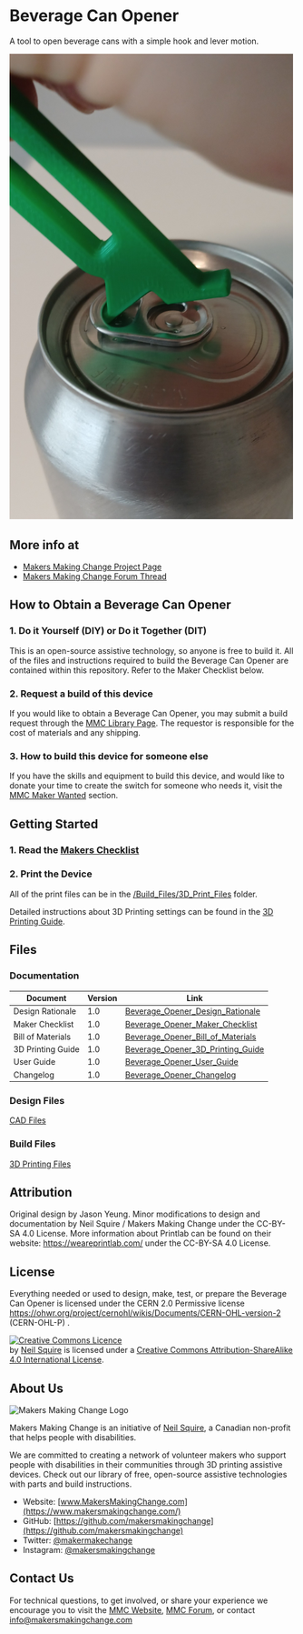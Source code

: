 # Beverage Can Opener
A tool to open beverage cans with a simple hook and lever motion.

<img src="Photos/Beverage_Can_Opener_Close-up.jpg" width="500" alt="Picture of Printlab Can Opener.">

## More info at
- [Makers Making Change Project Page](https://makersmakingchange.com/project/beverage-can-opener-from-printlab/)
- [Makers Making Change Forum Thread](https://makersmakingchange.com/forum/topic/printlab-beverage-can-opener/)


## How to Obtain a Beverage Can Opener
### 1. Do it Yourself (DIY) or Do it Together (DIT)

This is an open-source assistive technology, so anyone is free to build it. All of the files and instructions required to build the Beverage Can Opener are contained within this repository. Refer to the Maker Checklist below.

### 2. Request a build of this device

If you would like to obtain a Beverage Can Opener, you may submit a build request through the [MMC Library Page](https://makersmakingchange.com/project/beverage-can-opener/). The requestor is responsible for the cost of materials and any shipping.

### 3. How to build this device for someone else

If you have the skills and equipment to build this device, and would like to donate your time to create the switch for someone who needs it, visit the [MMC Maker Wanted](https://makersmakingchange.com/maker-wanted/) section.


## Getting Started

### 1. Read the [Makers Checklist](/Documentation/Beverage_Can_Opener_Maker_Checklist_V1.0.pdf)

### 2. Print the Device

All of the print files can be in the [/Build_Files/3D_Print_Files](/Build_Files/3D_Print_Files/) folder.

Detailed instructions about 3D Printing settings can be found in the [3D Printing Guide](/Documentation/Beverage_Can_Opener_3D_Printing_Guide_V1.0.pdf).

## Files
### Documentation
| Document             | Version | Link |
|----------------------|---------|------|
| Design Rationale     | 1.0     | [Beverage_Opener_Design_Rationale](/Documentation/Beverage_Can_Opener_Design_Rationale_V1.0.pdf)     |
| Maker Checklist      | 1.0     | [Beverage_Opener_Maker_Checklist](/Documentation/Beverage_Can_Opener_Maker_Checklist_V1.0.pdf)     |
| Bill of Materials    | 1.0     | [Beverage_Opener_Bill_of_Materials](/Documentation/Beverage_Can_Opener_BOM_V1.0.csv)     |
| 3D Printing Guide    | 1.0     | [Beverage_Opener_3D_Printing_Guide](/Documentation/Beverage_Can_Opener_3D_Printing_Guide_V1.0.pdf)     |
| User Guide           | 1.0     | [Beverage_Opener_User_Guide](/Documentation/Beverage_Can_Opener_User_Guide_V1.0.pdf)    |
| Changelog            | 1.0     | [Beverage_Opener_Changelog](/Documentation/Beverage_Can_Opener_Changelog_V1.0.pdf)     |

### Design Files
[CAD Files](/Design_Files)

### Build Files
[3D Printing Files](/Build_Files/3D_Print_Files)

## Attribution
Original design by Jason Yeung.
Minor modifications to design and documentation by Neil Squire / Makers Making Change under the CC-BY-SA 4.0 License.
More information about Printlab can be found on their website: https://weareprintlab.com/  under the CC-BY-SA 4.0 License.


## License
Everything needed or used to design, make, test, or prepare the Beverage Can Opener is licensed under the CERN 2.0 Permissive license <https://ohwr.org/project/cernohl/wikis/Documents/CERN-OHL-version-2> (CERN-OHL-P) . 


<a rel="license" href="http://creativecommons.org/licenses/by-sa/4.0/"><img alt="Creative Commons Licence" style="border-width:0" src="https://i.creativecommons.org/l/by-sa/4.0/88x31.png" /></a><br /><span xmlns:dct="http://purl.org/dc/terms/" property="dct:title"><Device-Name></span> by <a xmlns:cc="http://creativecommons.org/ns#" href="www.makersmakingchange.com" property="cc:attributionName" rel="cc:attributionURL">Neil Squire</a> is licensed under a <a rel="license" href="http://creativecommons.org/licenses/by-sa/4.0/">Creative Commons Attribution-ShareAlike 4.0 International License</a>.




## About Us
<img src="https://www.makersmakingchange.com/wp-content/uploads/logo/mmc_logo.svg" width="500" alt="Makers Making Change Logo">

Makers Making Change is an initiative of [Neil Squire](https://www.neilsquire.ca/), a Canadian non-profit that helps people with disabilities.

We are committed to creating a network of volunteer makers who support people with disabilities in their communities through 3D printing assistive devices. Check out our library of free, open-source assistive technologies with parts and build instructions.

 - Website: [www.MakersMakingChange.com](https://www.makersmakingchange.com/)
 - GitHub: [https://github.com/makersmakingchange](https://github.com/makersmakingchange)
 - Twitter: [@makermakechange](https://twitter.com/makermakechange)
 - Instagram: [@makersmakingchange](https://www.instagram.com/makersmakingchange)

## Contact Us

For technical questions, to get involved, or share your experience we encourage you to visit the [MMC Website](https://www.makersmakingchange.com/), [MMC Forum](https://makersmakingchange.com/forum), or contact info@makersmakingchange.com
